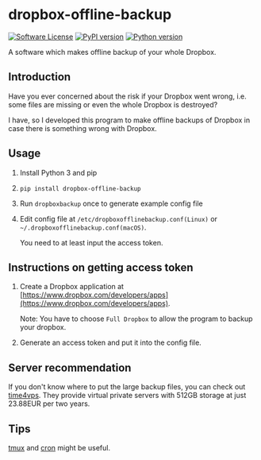 # dropbox-offline-backup
[![Software License](https://img.shields.io/badge/license-MIT-brightgreen.svg)](LICENSE)
[![PyPI version](https://img.shields.io/pypi/v/dropbox-offline-backup.svg)](https://pypi.python.org/pypi/dropbox-offline-backup/)
[![Python version](https://img.shields.io/badge/python-3-green.svg)](https://www.python.org)

A software which makes offline backup of your whole Dropbox.

## Introduction

Have you ever concerned about the risk if your Dropbox went wrong, i.e. some files are missing or even the whole Dropbox is destroyed?

I have, so I developed this program to make offline backups of Dropbox in case there is something wrong with Dropbox.

## Usage

1. Install Python 3 and pip

2. `pip install dropbox-offline-backup`

3. Run `dropboxbackup` once to generate example config file

4. Edit config file at `/etc/dropboxofflinebackup.conf(Linux)` or `~/.dropboxofflinebackup.conf(macOS)`.

   You need to at least input the access token.

## Instructions on getting access token

1. Create a Dropbox application at [https://www.dropbox.com/developers/apps](https://www.dropbox.com/developers/apps).

   Note: You have to choose `Full Dropbox` to allow the program to backup your dropbox.

2. Generate an access token and put it into the config file.

## Server recommendation

If you don't know where to put the large backup files, you can check out [time4vps](https://billing.time4vps.eu/?affid=851). They provide virtual private servers with 512GB storage at just 23.88EUR per two years.

## Tips

[tmux](https://tmux.github.io/) and [cron](https://en.wikipedia.org/wiki/Cron) might be useful.
